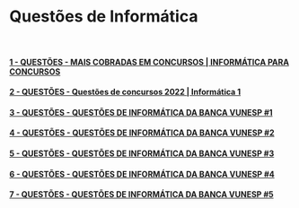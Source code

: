 # Questões de Informática

&nbsp;


#### [1 - QUESTÕES - MAIS COBRADAS EM CONCURSOS | INFORMÁTICA PARA CONCURSOS](https://www.youtube.com/watch?v=JfDQFA4Ht-U&t=19s)

#### [2 - QUESTÕES - Questões de concursos 2022 | Informática 1](https://www.youtube.com/watch?v=3GRWdNekMnE)

#### [3 - QUESTÕES - QUESTÕES DE INFORMÁTICA DA BANCA VUNESP #1](https://www.youtube.com/watch?v=tCgRKFKfrCU)

#### [4 - QUESTÕES - QUESTÕES DE INFORMÁTICA DA BANCA VUNESP #2](https://www.youtube.com/watch?v=jvxAUBerBZU)

#### [5 - QUESTÕES - QUESTÕES DE INFORMÁTICA DA BANCA VUNESP #3](https://youtu.be/8VJlrBJMuZg?si=Q8b7rgFm8ZwNwfhB)

#### [6 - QUESTÕES - QUESTÕES DE INFORMÁTICA DA BANCA VUNESP #4](https://youtu.be/xrvzaOWdocA?si=20WEtDTHYIkqRG3y)

#### [7 - QUESTÕES - QUESTÕES DE INFORMÁTICA DA BANCA VUNESP #5](https://youtu.be/9Hn_mNR5rlY?si=9ISKoibwUD_vj-WX)
